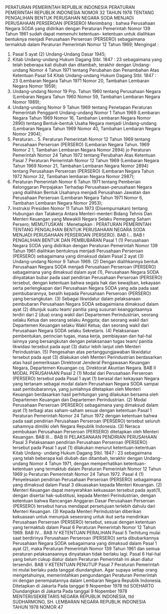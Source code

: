  PERATURAN PEMERINTAH REPUBLIK INDONESIA PERATURAN PEMERINTAH REPUBLIK INDONESIA NOMOR 32 TAHUN 1978 TENTANG PENGALIHAN BENTUK PERUSAHAN NEGARA SODA MENJADI PERUSAHAAN PERSEROAN (PERSERO)
Menimbang :
 bahwa Perusahaan Negara SODA yang didirikan dengan Peraturan Pemerintah Nomor 139 Tahun 1961 sudah dapat memenuhi ketentuan- ketentuan untuk dialihkan bentuknya menjadi Perusahaan Perseroan (PERSERO) sebagaimana termaktub dalam Peraturan Pemerintah Nomor 12 Tahun 1969;
Mengingat :

1. Pasal 5 ayat (2) Undang-Undang Dasar 1945;
2. Kitab Undang-undang Hukum Dagang Stbl. 1847 : 23 sebagaimana yang telah beberapa kali diubah dan ditambah, terakhir dengan Undang-undang Nomor 4 Tahun 1971 tentang Perubahan dan Penambahan Atas Ketentuan Pasal 54 Kitab Undang-undang Hukum Dagang Stbl. 1847 : 23 (Lembaran Negara Tahun 1971 Nomor 20, Tambahan Lembaran Negara Nomor 1959);
3. Undang-undang Nomor 19 Prp. Tahun 1960 tentang Perusahaan Negara (Lembaran Negara Tahun 1960 Nomor 59, Tambahan Lembaran Negara Nomor 1989);
4. Undang-undang Nomor 9 Tahun 1969 tentang Penetapan Peraturan Pemerintah Pengganti Undang-undang Nomor 1 Tahun 1969 (Lembaran Negara Tahun 1969 Nomor 16, Tambahan Lembaran Negara Nomor 2890) tentang Bentuk-bentuk Usaha Negara menjadi Undang-undang (Lembaran Negara Tahun 1969 Nomor 40, Tambahan Lembaran Negara Nomor 2904);
5. Peraturan… 5. Peraturan Pemerintah Nomor 12 Tahun 1969 tentang Perusahaan Perseroan (PERSERO) (Lembaran Negara Tahun. 1969 Nomor 2 1, Tambahan Lembaran Negara Nomor 2894) jo Peraturan Pemerintah Nomor 24 Tahun 1972 tentang Perubahan Atas Ketentuan Pasal 7 Peraturan Pemerintah Nomor 12 Tahun 1969 (Lembaran Negara Tahun 1969 Nomor 21, Tambahan Lembaran Negara Nomor 2894) tentang Perusahaan Perseroan (PERSERO) (Lembaran Negara Tahun 1972 Nomor 32, Tambahan lembaran Negara Nomor 2987);
6. Peraturan Pemerintah Nomor 6 Tahun 1971 tentang Pemberian Kelonggaran Perpajakan Terhadap Perusahaan-perusahaan Negara yang dialihkan Bentuk Usahanya menjadi Perusahaan Jawatan dan Perusahaan Perseroan (Lembaran Negara Tahun 1971 Nomor 6, Tambahan Lembaran Negara Nomor 2953);
7. Instruksi Presiden Nomor 11 Tahun 1973 (Disempurnakan) tentang Hubungan dan Tatakerja Antara Menteri-menteri Bidang Tehnis Dan Menteri Keuangan yang Mewakili Negara Selaku Pemegang Saham Persero;
MEMUTUSKAN :
 Menetapkan : PERATURAN PEMERINTAH TENTANG PENGALIHAN BENTUK PERUSAHAAN NEGARA SODA MENJADI PERUSAHAAN PERSEROAN (PERSERO). BAB I…
BAB I PENGALIHAN BENTUK DAN PEMBUBARAN
Pasal 1
(1) Perusahaan Negara SODA yang didirikan dengan Peraturan Pemerintah Nomor 139 Tahun 1961 dialihkan bentuknya menjadi Perusahaan Perseroan (PERSERO) sebagaimana yang dimaksud dalam Pasal 2 ayat (3) Undang-undang Nomor 9 Tahun 1969.
(2) Dengan dialihkannya bentuk Perusahaan Negara SODA menjadi Perusahaan Perseroan (PERSERO) sebagaimana yang dimaksud dalam ayat (1), Perusahaan Negara SODA dinyatakan bubar pada saat pendirian Perusahaan Perseroan (PERSERO) tersebut, dengan ketentuan bahwa segala hak dan kewajiban, kekayaan serta perlengkapan dari Perusahaan Negara SODA yang ada pada saat pembubarannya, beralih kepada Perusahaan Perseroan (PERSERO) yang bersangkutan.
(3) Sebagai likwidatur dalam pelaksanaan pembubaran Perusahaan Negara SODA sebagaimiana dimaksud dalam ayat (2) ditunjuk suatu team/ panitia yang susunan keanggotaannya terdiri dari 2 (dua) orang wakil dari Departemen Perindustrian, seorang selaku Ketua dan seorang selaku Anggota; dan seorang wakil dari Departemen Keuangan selaku Wakil Ketua; dan seorang wakil dari Perusahaan Negara SODA selaku Sekretaris.
(4) Pelaksanaan pembentukan, perincian tugas, masa kerja, pembiayaan dan hal-hal lainnya yang bersangkutan dengan pelaksanaan tugas team/ panitia likwidasi tersebut pada ayat (3) diatur lebih lanjut oleh Menteri Perindustrian.
(5) Pengesahan atas pertanggungjawaban likwidatur tersebut pada ayat (3) dilakukan oleh Menteri Perindustrian berdasarkan atas hasil pemeriksaan Direktorat Jenderal Pengawasan Keuangan Negara, Departemen Keuangan cq. Direktorat Akuntan Negara.
BAB II MODAL PERUSAHAAN
Pasal 2
(1) Modal dari Perusahaan Perseroan (PERSERO) tersebut pada Pasal 1 ayat (1) berasal dari kekayaan Negara yang tertanam sebagai modal dalam Perusahaan Negara SODA sampai saat pembubarannya, yang jumlahnya ditetapkan oleh Menteri Keuangan berdasarkan hasil perhitungan yang dilakukan bersama oleh Departemen Keuangan dan Departemen Perindustrian.
(2) Modal Perusahaan Perseroan (PERSERO) sebagaimana yang dimaksud dalam ayat (1) terbagi atas saham-saham sesuai dengan ketentuan Pasal 1 Peraturan Pemerintah Nomor 24 Tahun 1972 dengan ketentuan bahwa pada saat pendirian Perusahaan Perseroan (PERSERO) tersebut seluruh sahamnya dimiliki oleh Negara Republik Indonesia.
(3) Neraca pembukaan Perusahaan Perseroan (PERSERO) ditetapkan oleh Menteri Keuangan. BAB III…
BAB III PELAKSANAAN PENDIRIAN PERUSAHAAN
Pasal 3
Pelaksanaan pendirian Perusahaan Perseroan (PERSERO) tersebut pada Pasal 1 ayat (1) dilakukan menurut ketentuan-ketentuan Kitab Undang- undang Hukum Dagang Stbl. 1847 : 23 sebagaimana yang telah beberapa kali diubah dan ditambah, terakhir dengan Undang-undang Nomor 4 Tahun 1971, dengan memperhatikan ketentuan-ketentuan yang termaktub dalam Peraturan Pemerintah Nomor 12 Tahun 1969 jo Peraturan Pemerintah Nomor 24 Tahun 1972.
Pasal 4
(1) Penyelesaian pendirian Perusahaan Perseroan (PERSERO) sebagaimana yang dimaksud dalam Pasal 3 dikuasakan kepada Menteri Keuangan.
(2) Menteri Keuangan dapat menyerahkan kekuasaan tersebut pada ayat(1), dengan disertai hak-substitusi, kepada Menteri Perindustrian, dengan ketentuan bahwa Rancangan Anggaran Dasar Perusahaan Perseroan (PERSERO) tersebut harus mendapat persetujuan terlebih dahulu dari Menteri Keuangan.
(3) Kepada Menteri Perindustrian diberikan kekuasaan untuk menunjuk seseorang untuk ikut serta mendirikan Perusahaan Perseroan (PERSERO) tersebut, sesuai dengan ketentuan yang termaktub dalam Pasal 6 Peraturan Pemerintah Nomor 12 Tahun 1969. BAB IV…
BAB IV KETENTUAN PERALIHAN
Pasal 5
Terhitung mulai saat berdirinya Perusahaan Perseroan (PERSERO) serta dibubarkannya Perusahaan Negara SODA sebagaimana yang dimaksud dalam Pasal 1 ayat (2), maka Peraturan Pemerintah Nomor 139 Tahun 1961 dan semua peraturan pelaksanaannya dinyatakan tidak berlaku lagi.
Pasal 6
Hal-hal yang belum cukup diatur dalam Peraturan Pemerintah ini akan diatur tersendiri.
BAB V KETENTUAN PENUTUP
Pasal 7
Peraturan Pemerintah ini mulai berlaku pada tanggal diundangkan. Agar supaya setiap orang mengetahuinya, memerintahkan pengundangan Peraturan Pemerintah ini dengan penempatannya dalam Lembaran Negara Republik Indonesia. Ditetapkan di Jakarta Pada tanggal 9 Nopember 1978 ttd SOEHARTO Diundangkan di Jakarta Pada tanggal 9 Nopember 1978 MENTERI/SEKRETARIS NEGARA REPUBLIK INDONESIA, ttd SUDHARMONO, SH. LEMBARAN NEGARA REPUBLIK INDONESIA TAHUN 1978 NOMOR 47